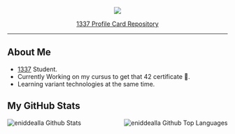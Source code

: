 <p align="center">
<img src="https://1337-readme.vercel.app/api/profile?cursus=42&dark=true&login=akhalid">
<a href="https://github.com/mohouyizme/1337-readme"> <p align="center">1337 Profile Card Repository</p> </a>
</p>

<!-- ##### [Card repository](https://github.com/mohouyizme/1337-readme)-->
---
## About Me

- [1337](https://www.1337.ma/en/) Student.
- Currently Working on my cursus to get that 42 certificate 🤤.
- Learning variant technologies at the same time.

## My GitHub Stats

<img align="left" alt="eniddealla Github Stats" src="https://github-readme-stats.vercel.app/api?username=eniddealla&show_icons=true&hide_border=true&hide_title=true&icon_color=17D778&bg_color=0d1117&text_color=e1e4e8">


<img align="right" alt="eniddealla Github Top Languages" src="https://github-readme-stats.vercel.app/api/top-langs/?username=eniddealla&show_icons=true&hide_border=true&hide_title=true&layout=compact&icon_color=17D778&bg_color=0d1117&text_color=e1e4e8">
